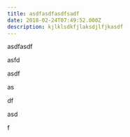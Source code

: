 ```yaml
---
title: asdfasdfasdfsadf
date: 2018-02-24T07:49:52.000Z
description: kjlklsdkfjlaksdjlfjkasdf
---
```

asdfasdf

asfd

asdf

as

df

asd

f
